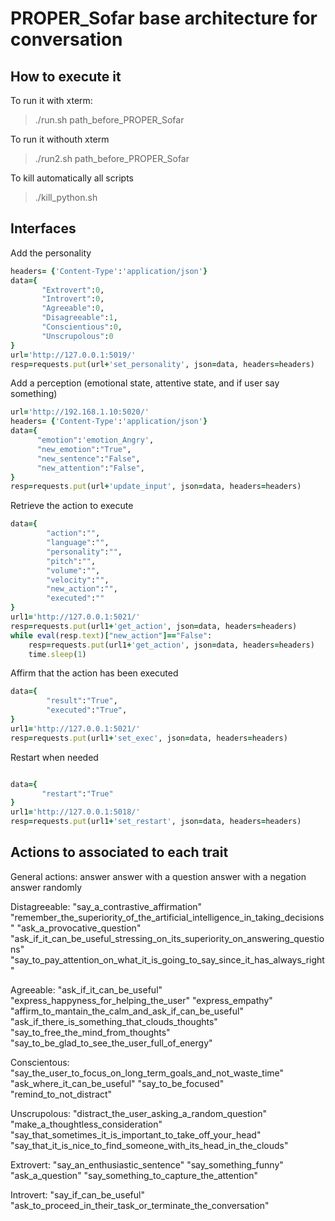 # PROPER_Sofar base architecture for conversation


## How to execute it 

To run it with xterm:

>./run.sh path_before_PROPER_Sofar


To run it withouth xterm

>./run2.sh path_before_PROPER_Sofar

To kill automatically all scripts

> ./kill_python.sh

## Interfaces

Add the personality

```ruby
headers= {'Content-Type':'application/json'}
data={
       "Extrovert":0,
       "Introvert":0,
       "Agreeable":0,
       "Disagreeable":1,
       "Conscientious":0,
       "Unscrupolous":0
}
url='http://127.0.0.1:5019/'
resp=requests.put(url+'set_personality', json=data, headers=headers)
```

Add a perception (emotional state, attentive state, and if user say something)


```ruby
url='http://192.168.1.10:5020/'
headers= {'Content-Type':'application/json'}
data={
      "emotion":'emotion_Angry',
      "new_emotion":"True",
      "new_sentence":"False",
      "new_attention":"False",
}
resp=requests.put(url+'update_input', json=data, headers=headers)
```

Retrieve the action to execute


```ruby
data={
        "action":"",
        "language":"",
        "personality":"",
        "pitch":"",
        "volume":"",
        "velocity":"",
        "new_action":"",
        "executed":""
}
url1='http://127.0.0.1:5021/'
resp=requests.put(url1+'get_action', json=data, headers=headers)
while eval(resp.text)["new_action"]=="False":
	resp=requests.put(url1+'get_action', json=data, headers=headers)
	time.sleep(1)
```

Affirm that the action has been executed


```ruby
data={
        "result":"True",
        "executed":"True",
}
url1='http://127.0.0.1:5021/'
resp=requests.put(url1+'set_exec', json=data, headers=headers)
```

Restart when needed

```ruby

data={
       "restart":"True"
}
url1='http://127.0.0.1:5018/'
resp=requests.put(url1+'set_restart', json=data, headers=headers)

```

## Actions to associated to each trait
General actions:
answer
answer with a question
answer with a negation
answer randomly

Distagreeable:
"say_a_contrastive_affirmation"
"remember_the_superiority_of_the_artificial_intelligence_in_taking_decisions"
"ask_a_provocative_question"
"ask_if_it_can_be_useful_stressing_on_its_superiority_on_answering_questions"
"say_to_pay_attention_on_what_it_is_going_to_say_since_it_has_always_right"


Agreeable:
"ask_if_it_can_be_useful"
"express_happyness_for_helping_the_user"
"express_empathy"
"affirm_to_mantain_the_calm_and_ask_if_can_be_useful"
"ask_if_there_is_something_that_clouds_thoughts"
"say_to_free_the_mind_from_thoughts"
"say_to_be_glad_to_see_the_user_full_of_energy"



Conscientous:
"say_the_user_to_focus_on_long_term_goals_and_not_waste_time"
"ask_where_it_can_be_useful"
"say_to_be_focused"
"remind_to_not_distract"



Unscrupolous:
"distract_the_user_asking_a_random_question"
"make_a_thoughtless_consideration"
"say_that_sometimes_it_is_important_to_take_off_your_head"
"say_that_it_is_nice_to_find_someone_with_its_head_in_the_clouds"


Extrovert:
"say_an_enthusiastic_sentence"
"say_something_funny"
"ask_a_question"
"say_something_to_capture_the_attention"



Introvert:
"say_if_can_be_useful"
"ask_to_proceed_in_their_task_or_terminate_the_conversation"
